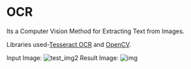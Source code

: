# OCR
Its a Computer Vision Method for Extracting Text from Images.


Libraries used-<a href="https://github.com/tesseract-ocr/tesseract">Tesseract OCR</a> and <a href="https://github.com/opencv/opencv">OpenCV</a>.


Input Image:
![test_img2](https://user-images.githubusercontent.com/89305385/153814448-4bb7b0e3-f99a-4678-ab34-ae66f02b562a.png)
Result Image:
![img](https://user-images.githubusercontent.com/89305385/153814470-8b3ae7d6-8339-4ab6-808d-0554c2eef8f4.png)
